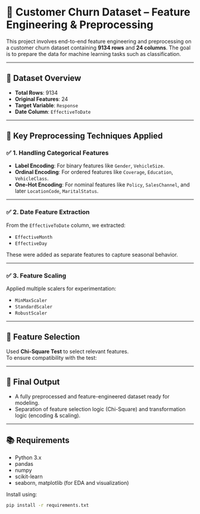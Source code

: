# 🧠 Customer Churn Dataset – Feature Engineering & Preprocessing

This project involves end-to-end feature engineering and preprocessing on a customer churn dataset containing **9134 rows** and **24 columns**. The goal is to prepare the data for machine learning tasks such as classification.

---

## 📁 Dataset Overview

- **Total Rows**: 9134  
- **Original Features**: 24  
- **Target Variable**: `Response`  
- **Date Column**: `EffectiveToDate`

---

## 🧰 Key Preprocessing Techniques Applied

### ✅ 1. Handling Categorical Features

- **Label Encoding**: For binary features like `Gender`, `VehicleSize`.
- **Ordinal Encoding**: For ordered features like `Coverage`, `Education`, `VehicleClass`.
- **One-Hot Encoding**: For nominal features like `Policy`, `SalesChannel`, and later `LocationCode`, `MaritalStatus`.



---

### ✅ 2. Date Feature Extraction

From the `EffectiveToDate` column, we extracted:
- `EffectiveMonth`
- `EffectiveDay`

These were added as separate features to capture seasonal behavior.

---

### ✅ 3. Feature Scaling

Applied multiple scalers for experimentation:
- `MinMaxScaler`
- `StandardScaler`
- `RobustScaler`

---

## 🔬 Feature Selection

Used **Chi-Square Test** to select relevant features.  
To ensure compatibility with the test:

---

## 📌 Final Output

- A fully preprocessed and feature-engineered dataset ready for modeling.
- Separation of feature selection logic (Chi-Square) and transformation logic (encoding & scaling).

---

## 📚 Requirements

- Python 3.x
- pandas
- numpy
- scikit-learn
- seaborn, matplotlib (for EDA and visualization)

Install using:

```bash
pip install -r requirements.txt
